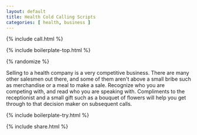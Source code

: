 ```yaml
---
layout: default
title: Health Cold Calling Scripts
categories: [ health, business ]
---
```


{% include call.html %}

{% include boilerplate-top.html %}


{% randomize %}

Selling to a health company is a very competitive business. There are many other salesmen out there, and some of them aren't above a small bribe such as merchandise or a meal to make a sale.  Recognize who you are competing with, and read who you are speaking with. Compliments to the receptionist and a small gift such as a bouquet of flowers will help you get through to that decision maker on subsequent calls.

{% include boilerplate-try.html %}

{% include share.html %}